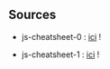 ## Sources
* js-cheatsheet-0 : [ici][site] !

[site]: https://ilovecoding.org/
* js-cheatsheet-1 : [ici][site] !

[site]: https://websitesetup.org/

